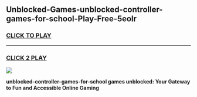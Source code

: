 
## Unblocked-Games-unblocked-controller-games-for-school-Play-Free-5eolr
<h3>
<a href="https://premium76.site?title=unblocked-controller-games-for-school&ref=10A">CLICK TO PLAY</a></h3>
<hr>

<h3>
<a href="https://premium76.site?title=unblocked-controller-games-for-school&ref=10A">CLICK 2 PLAY</a>
  
</h3>

<a href="https://premium76.site?title=unblocked-controller-games-for-school&ref=10A"><img src="https://clearcache.store/games.png"></a>


**unblocked-controller-games-for-school games unblocked: Your Gateway to Fun and Accessible Online Gaming**
